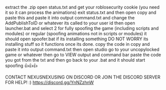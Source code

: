 extract the .zip
open status.txt and get your roblosecurity cookie (you need it so it can process the animations)
exit status.txt and then open copy and paste this and paste it into output command.txt and change the AddPublishToID or whatever its called to your user id
then open launcher.bat and select 2 for fully spoofing the game (including scripts and modules) or regular (spoofing animations not in scripts or modules)
it should open spoofer.bat if its installing something DO NOT WORRY its installing stuff so it functions once its done.
copy the code in copy and paste it into output command.txt then open studio go to your uncopylocked game or whatever then go to VIEW output and command bar paste the code you got from the txt and then go back to your .bat and it should start spoofing 👍👍👍



CONTACT NEXUSNEXUSING ON DISCORD OR JOIN THE DISCORD SERVER FOR HELP! :) https://discord.gg/YnNZzhnW
